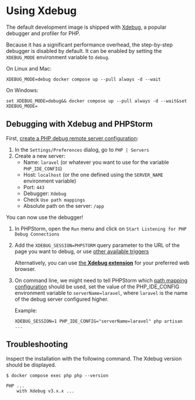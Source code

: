 # Using Xdebug

The default development image is shipped with [Xdebug](https://xdebug.org/),
a popular debugger and profiler for PHP.

Because it has a significant performance overhead, the step-by-step debugger is disabled by default.
It can be enabled by setting the `XDEBUG_MODE` environment variable to `debug`.

On Linux and Mac:

```
XDEBUG_MODE=debug docker compose up --pull always -d --wait
```

On Windows:

```
set XDEBUG_MODE=debug&& docker compose up --pull always -d --wait&set XDEBUG_MODE=
```

## Debugging with Xdebug and PHPStorm

First, [create a PHP debug remote server configuration](https://www.jetbrains.com/help/phpstorm/creating-a-php-debug-server-configuration.html):

1. In the `Settings/Preferences` dialog, go to `PHP | Servers`
2. Create a new server:
    * Name: `laravel` (or whatever you want to use for the variable `PHP_IDE_CONFIG`)
    * Host: `localhost` (or the one defined using the `SERVER_NAME` environment variable)
    * Port: `443`
    * Debugger: `Xdebug`
    * Check `Use path mappings`
    * Absolute path on the server: `/app`

You can now use the debugger!

1. In PHPStorm, open the `Run` menu and click on `Start Listening for PHP Debug Connections`
2. Add the `XDEBUG_SESSION=PHPSTORM` query parameter to the URL of the page you want to debug, or
   use [other available triggers](https://xdebug.org/docs/step_debug#activate_debugger)

   Alternatively, you can use [the **Xdebug extension**](https://xdebug.org/docs/step_debug#browser-extensions) for your
   preferred web browser.

3. On command line, we might need to tell PHPStorm
   which [path mapping configuration](https://www.jetbrains.com/help/phpstorm/zero-configuration-debugging-cli.html#configure-path-mappings)
   should be used, set the value of the PHP_IDE_CONFIG environment variable to `serverName=laravel`, where `laravel` is
   the name of the debug server configured higher.

   Example:

    ```console
    XDEBUG_SESSION=1 PHP_IDE_CONFIG="serverName=laravel" php artisan ...
    ```

## Troubleshooting

Inspect the installation with the following command. The Xdebug version should be displayed.

```console
$ docker compose exec php php --version

PHP ...
    with Xdebug v3.x.x ...
```
